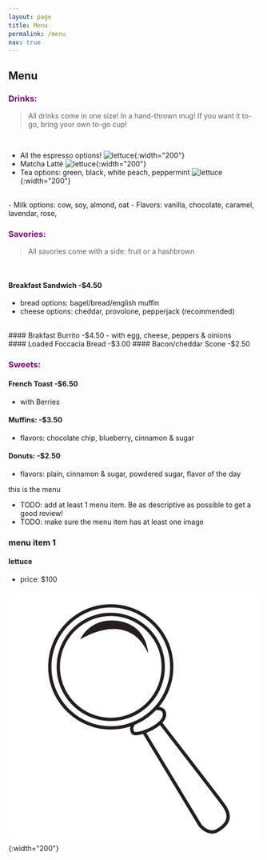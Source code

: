 ```yaml
---
layout: page
title: Menu
permalink: /menu
nav: true
---
```


## Menu

### <span style="color:purple">Drinks:</span>
>All drinks come in one size! In a hand-thrown mug!
>If you want it to-go, bring your own to-go cup!
<br>

- All the espresso options!
![lettuce](assets/images/espresso.png){:width="200"}
- Matcha Latté
![lettuce](assets/images/matcha.png){:width="200"}
- Tea options: green, black, white peach, peppermint
![lettuce](assets/images/tea.png){:width="200"}
<br>
- Milk options: cow, soy, almond, oat
- Flavors: vanilla, chocolate, caramel, lavendar, rose,

<br>

### <span style="color:purple">Savories:</span>
>All savories come with a side: fruit or a hashbrown
<br>

#### Breakfast Sandwich -$4.50
- bread options: bagel/bread/english muffin
- cheese options: cheddar, provolone, pepperjack (recommended)
<br>
#### Brakfast Burrito -$4.50
- with egg, cheese, peppers & oinions
<br>
#### Loaded Foccacia Bread -$3.00
#### Bacon/cheddar Scone -$2.50

### <span style="color:purple">Sweets:</span>
#### French Toast -$6.50
- with Berries
#### Muffins: -$3.50
- flavors: chocolate chip, blueberry, cinnamon & sugar
#### Donuts: -$2.50
- flavors: plain, cinnamon & sugar, powdered sugar, flavor of the day

this is the menu

- TODO: add at least 1 menu item. Be as descriptive as possible to get a good review!
- TODO: make sure the menu item has at least one image

### menu item 1

#### lettuce

- price: $100

![lettuce](assets/images/magnifying-glass-logo.jpeg){:width="200"}
